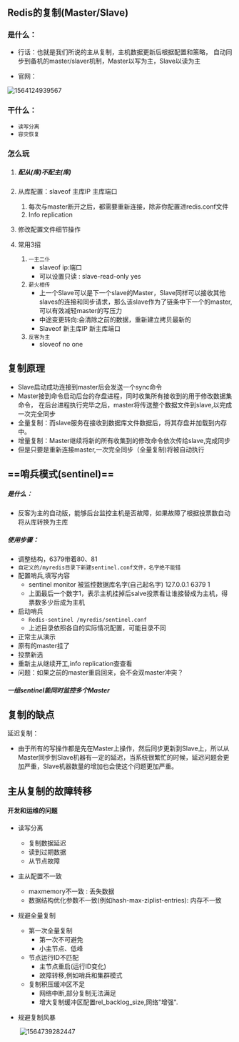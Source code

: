 ## Redis的复制(Master/Slave)

### 是什么：

- 行话：也就是我们所说的主从复制，主机数据更新后根据配置和策略，
  自动同步到备机的master/slaver机制，Master以写为主，Slave以读为主

- 官网：

![1564124939567](C:\Users\888\AppData\Roaming\Typora\typora-user-images\1564124939567.png)

### 干什么：

- `读写分离`
- `容灾恢复`

### 怎么玩

1. ##### 配从(库)不配主(库)

2. 从库配置：slaveof 主库IP 主库端口

   1. 每次与master断开之后，都需要重新连接，除非你配置进redis.conf文件
   2. Info replication

3. 修改配置文件细节操作

4. 常用3招

   1. `一主二仆`
      - slaveof ip:端口
      - 可以设置只读 : slave-read-only yes
   2. `薪火相传`
      - 上一个Slave可以是下一个slave的Master，Slave同样可以接收其他
        slaves的连接和同步请求，那么该slave作为了链条中下一个的master,
        可以有效减轻master的写压力
      - 中途变更转向:会清除之前的数据，重新建立拷贝最新的
      - Slaveof 新主库IP 新主库端口
   3. `反客为主`
      - sloveof no one



## 复制原理

- Slave启动成功连接到master后会发送一个sync命令
- Master接到命令启动后台的存盘进程，同时收集所有接收到的用于修改数据集命令，
  在后台进程执行完毕之后，master将传送整个数据文件到slave,以完成一次完全同步
- 全量复制：而slave服务在接收到数据库文件数据后，将其存盘并加载到内存中。
- 增量复制：Master继续将新的所有收集到的修改命令依次传给slave,完成同步
- 但是只要是重新连接master,一次完全同步（全量复制)将被自动执行

## ==哨兵模式(sentinel)==

##### 是什么：

- 反客为主的自动版，能够后台监控主机是否故障，如果故障了根据投票数自动将从库转换为主库

##### 使用步骤：

- 调整结构，6379带着80、81
- `自定义的/myredis目录下新建sentinel.conf文件，名字绝不能错`
- 配置哨兵,填写内容
  -  sentinel monitor 被监控数据库名字(自己起名字) 127.0.0.1 6379 1
  - 上面最后一个数字1，表示主机挂掉后salve投票看让谁接替成为主机，得票数多少后成为主机
- 启动哨兵
  - `Redis-sentinel /myredis/sentinel.conf` 
  - 上述目录依照各自的实际情况配置，可能目录不同
- 正常主从演示
- 原有的master挂了
- 投票新选
- 重新主从继续开工,info replication查查看
- 问题：如果之前的master重启回来，会不会双master冲突？

##### 一组sentinel能同时监控多个Master

## 复制的缺点

延迟复制：

- 由于所有的写操作都是先在Master上操作，然后同步更新到Slave上，所以从Master同步到Slave机器有一定的延迟，当系统很繁忙的时候，延迟问题会更加严重，Slave机器数量的增加也会使这个问题更加严重。



## 主从复制的故障转移

#### 开发和运维的问题

- 读写分离
  - 复制数据延迟
  - 读到过期数据
  - 从节点故障
- 主从配置不一致
  - maxmemory不一致 : 丢失数据
  - 数据结构优化参数不一致(例如hash-max-ziplist-entries): 内存不一致
- 规避全量复制
  - 第一次全量复制
    - 第一次不可避免
    - 小主节点、低峰
  - 节点运行ID不匹配
    - 主节点重启(运行ID变化)
    - 故障转移,例如哨兵和集群模式
  - 复制积压缓冲区不足
    - 网络中断,部分复制无法满足
    - 增大复制缓冲区配置rel_backlog_size,网络"增强".

- 规避复制风暴

  ​	![1564739282447](C:\Users\888\AppData\Roaming\Typora\typora-user-images\1564739282447.png)

